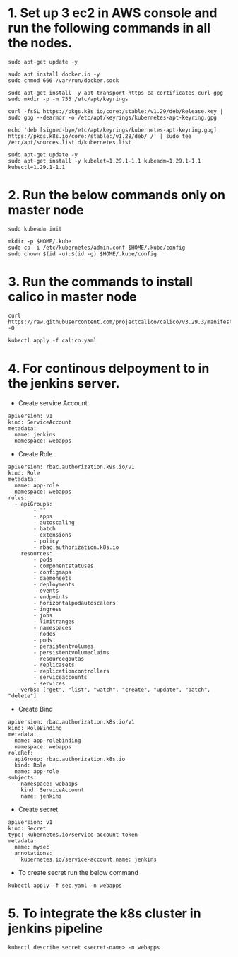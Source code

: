 # 1. Set up 3 ec2 in AWS console and run the following commands in all the nodes.
```
sudo apt-get update -y

sudo apt install docker.io -y
sudo chmod 666 /var/run/docker.sock

sudo apt-get install -y apt-transport-https ca-certificates curl gpg
sudo mkdir -p -m 755 /etc/apt/keyrings
```
```
curl -fsSL https://pkgs.k8s.io/core:/stable:/v1.29/deb/Release.key | sudo gpg --dearmor -o /etc/apt/keyrings/kubernetes-apt-keyring.gpg

echo 'deb [signed-by=/etc/apt/keyrings/kubernetes-apt-keyring.gpg] https://pkgs.k8s.io/core:/stable:/v1.28/deb/ /' | sudo tee /etc/apt/sources.list.d/kubernetes.list
```
```
sudo apt-get update -y
sudo apt-get install -y kubelet=1.29.1-1.1 kubeadm=1.29.1-1.1 kubectl=1.29.1-1.1
```
# 2. Run the below commands only on master node

```
sudo kubeadm init
```
```
mkdir -p $HOME/.kube
sudo cp -i /etc/kubernetes/admin.conf $HOME/.kube/config
sudo chown $(id -u):$(id -g) $HOME/.kube/config
```

# 3. Run the commands to install calico in master node
```
curl https://raw.githubusercontent.com/projectcalico/calico/v3.29.3/manifests/calico.yaml -O
```
```
kubectl apply -f calico.yaml
```

# 4. For continous delpoyment to in the jenkins server.
* Create service Account
```
apiVersion: v1
kind: ServiceAccount
metadata:
  name: jenkins
  namespace: webapps
```
* Create Role
```
apiVersion: rbac.authorization.k9s.io/v1
kind: Role
metadata:
  name: app-role
  namespace: webapps
rules:
  - apiGroups:
        - ""
        - apps
        - autoscaling
        - batch
        - extensions
        - policy
        - rbac.authorization.k8s.io
    resources:
        - pods
        - componentstatuses
        - configmaps
        - daemonsets
        - deployments
        - events
        - endpoints
        - horizontalpodautoscalers
        - ingress
        - jobs
        - limitranges
        - namespaces
        - nodes
        - pods
        - persistentvolumes
        - persistentvolumeclaims
        - resourceqoutas
        - replicasets
        - replicationcontrollers
        - serviceaccounts
        - services
    verbs: ["get", "list", "watch", "create", "update", "patch", "delete"]
```
* Create Bind
```
apiVersion: rbac.authorization.k8s.io/v1
kind: RoleBinding
metadata:
  name: app-rolebinding
  namespace: webapps
roleRef:
  apiGroup: rbac.authorization.k8s.io
  kind: Role
  name: app-role
subjects:
  - namespace: webapps
    kind: ServiceAccount
    name: jenkins
```
* Create secret
```
apiVersion: v1
kind: Secret
type: kubernetes.io/service-account-token
metadata:
  name: mysec
  annotations:
    kubernetes.io/service-account.name: jenkins
```
* To create secret run the below command
```
kubectl apply -f sec.yaml -n webapps
```
# 5. To integrate the k8s cluster in jenkins pipeline
```
kubectl describe secret <secret-name> -n webapps
```
